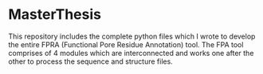# MasterThesis
This repository includes the complete python files which I wrote to develop the entire FPRA (Functional Pore Residue Annotation) tool. The FPA tool comprises of 4 modules which are interconnected and works one after the other to process the sequence and structure files.
